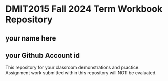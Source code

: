 # DMIT2015 Fall 2024 Term Workbook Repository

## your name here

## your Github Account id

This repository for your classroom demonstrations and practice. 
Assignment work submitted within this repository will NOT be evaluated.

